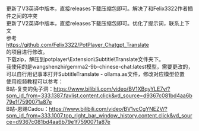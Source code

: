 <br>更新了V3英译中版本，直接releases下载压缩包即可。解决了和Felix3322作者插件之间的冲突
<br>更新了V2英译中版本，直接releases下载压缩包即可。优化了提示词，联系上下文
<br>参考
<br>https://github.com/Felix3322/PotPlayer_Chatgpt_Translate
<br>的项目进行修改。
<br>下载zip，解压到potplayer\Extension\Subtitle\Translate文件夹下。
<br>我使用的是wangshenzhi/gemma2-9b-chinese-chat:latest模型，需要更改的，
<br>可以自行用记事本打开SubtitleTranslate - ollama.as文件，修改对应模型位置
<br>使用视频教程可以参考：
<br>B站-复变的兔子洞：https://www.bilibili.com/video/BV1XBqyYLE7y/?spm_id_from=333.1387.favlist.content.click&vd_source=d9367c081bd4aa6b79e1f7590071a87e
<br>B站-恩赐Cadou：https://www.bilibili.com/video/BV1vcCgYNEZV/?spm_id_from=333.1007.top_right_bar_window_history.content.click&vd_source=d9367c081bd4aa6b79e1f7590071a87e
